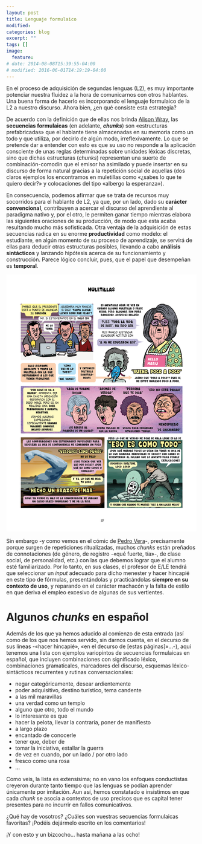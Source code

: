 ```yaml
---
layout: post
title: Lenguaje formulaico
modified:
categories: blog
excerpt: ""
tags: []
image:
  feature:
# date: 2014-08-08T15:39:55-04:00
# modified: 2016-06-01T14:19:19-04:00
---
```


En el proceso de adquisición de segundas lenguas (L2), es muy importante potenciar nuestra fluidez a la hora de comunicarnos con otros hablantes. Una buena forma de hacerlo es incorporando el lenguaje formulaico de la L2 a nuestro discurso. Ahora bien, ¿en qué consiste esta estrategia?

De acuerdo con la definición que de ellas nos brinda [Alison Wray](https://en.wikipedia.org/wiki/Alison_Wray), las **secuencias formulaicas** (en adelante, **_chunks_**) son «estructuras prefabricadas» que el hablante tiene almacenadas en su memoria como un todo y que utiliza, por decirlo de algún modo, irreflexivamente. Lo que se pretende dar a entender con esto es que su uso no responde a la aplicación consciente de unas reglas determinadas sobre unidades léxicas discretas, sino que dichas estructuras (_chunks_) representan una suerte de combinación-comodín que el emisor ha asimilado y puede insertar en su discurso de forma natural gracias a la repetición social de aquellas (dos claros ejemplos los encontramos en muletillas como «¿sabes lo que te quiero decir?» y colocaciones del tipo «albergo la esperanza»).

En consecuencia, podemos afirmar que se trata de recursos muy socorridos para el hablante de L2, ya que, por un lado, dado su **carácter convencional**, contribuyen a acercar el discurso del aprendiente al paradigma nativo y, por el otro, le permiten ganar tiempo mientras elabora las siguientes oraciones de su producción, de modo que esta acaba resultando mucho más sofisticada. Otra ventaja de la adquisición de estas secuencias radica en su enorme **productividad** como modelo: el estudiante, en algún momento de su proceso de aprendizaje, se servirá de ellas para deducir otras estructuras posibles, llevando a cabo **análisis sintácticos** y lanzando hipótesis acerca de su funcionamiento y construcción. Parece lógico concluir, pues, que el papel que desempeñan es **temporal**.

![Las muletillas como ejemplo de lenguaje formulaico](/images/muletillas.jpg)

Sin embargo -y como vemos en el cómic de [Pedro Vera](https://es.wikipedia.org/wiki/Pedro_Vera)-, precisamente porque surgen de repeticiones ritualizadas, muchos _chunks_ están preñados de connotaciones (de género, de registro -«qué fuerte, tía»-, de clase social, de personalidad, etc.) con las que debemos lograr que el alumno esté familiarizado. Por lo tanto, en sus clases, el profesor de E/LE tendrá que seleccionar un _input_ adecuado para dicho menester y hacer hincapié en este tipo de fórmulas, presentándolas y practicándolas **siempre en su contexto de uso**, y reparando en el carácter machacón y la falta de estilo en que deriva el empleo excesivo de algunas de sus vertientes.


# Algunos _chunks_ en español

Además de los que ya hemos aducido al comienzo de esta entrada (así como de los que nos hemos servido, sin darnos cuenta, en el decurso de sus líneas -«hacer hincapié», «en el decurso de [estas páginas]»...-), aquí tenemos una lista con ejemplos variopintos de secuencias formulaicas en español, que incluyen combinaciones con significado léxico, combinaciones gramaticales, marcadores del discurso, esquemas léxico-sintácticos recurrentes y rutinas conversacionales:
* negar categóricamente, desear ardientemente
* poder adquisitivo, destino turístico, tema candente
* a las mil maravillas
* una verdad como un templo
* alguno que otro, todo el mundo
* lo interesante es que
* hacer la pelota, llevar la contraria, poner de manifiesto
* a largo plazo
* encantado de conocerle
* tener que, deber de
* tomar la iniciativa, estallar la guerra
* de vez en cuando, por un lado / por otro lado
* fresco como una rosa
* ...

Como veis, la lista es extensísima; no en vano los enfoques conductistas creyeron durante tanto tiempo que las lenguas se podían aprender únicamente por imitación. Aun así, hemos constatado e insistimos en que cada _chunk_ se asocia a contextos de uso precisos que es capital tener presentes para no incurrir en fallos comunicativos.

¿Qué hay de vosotros? ¿Cuáles son vuestras secuencias formulaicas favoritas? ¡Podéis dejármelo escrito en los comentarios!

¡Y con esto y un bizcocho... hasta mañana a las ocho!
